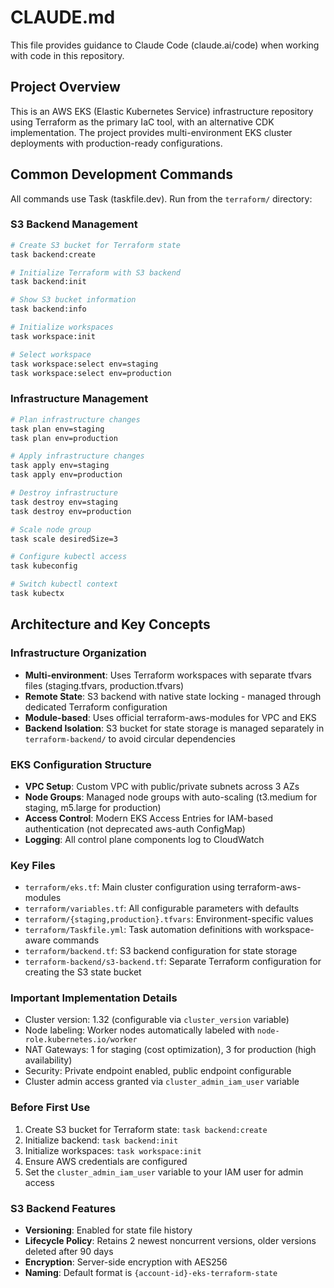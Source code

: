 # CLAUDE.md

This file provides guidance to Claude Code (claude.ai/code) when working with code in this repository.

## Project Overview

This is an AWS EKS (Elastic Kubernetes Service) infrastructure repository using Terraform as the primary IaC tool, with an alternative CDK implementation. The project provides multi-environment EKS cluster deployments with production-ready configurations.

## Common Development Commands

All commands use Task (taskfile.dev). Run from the `terraform/` directory:

### S3 Backend Management
```bash
# Create S3 bucket for Terraform state
task backend:create

# Initialize Terraform with S3 backend
task backend:init

# Show S3 bucket information
task backend:info

# Initialize workspaces
task workspace:init

# Select workspace
task workspace:select env=staging
task workspace:select env=production
```

### Infrastructure Management
```bash
# Plan infrastructure changes
task plan env=staging
task plan env=production

# Apply infrastructure changes
task apply env=staging
task apply env=production

# Destroy infrastructure
task destroy env=staging
task destroy env=production

# Scale node group
task scale desiredSize=3

# Configure kubectl access
task kubeconfig

# Switch kubectl context
task kubectx
```

## Architecture and Key Concepts

### Infrastructure Organization
- **Multi-environment**: Uses Terraform workspaces with separate tfvars files (staging.tfvars, production.tfvars)
- **Remote State**: S3 backend with native state locking - managed through dedicated Terraform configuration
- **Module-based**: Uses official terraform-aws-modules for VPC and EKS
- **Backend Isolation**: S3 bucket for state storage is managed separately in `terraform-backend/` to avoid circular dependencies

### EKS Configuration Structure
- **VPC Setup**: Custom VPC with public/private subnets across 3 AZs
- **Node Groups**: Managed node groups with auto-scaling (t3.medium for staging, m5.large for production)
- **Access Control**: Modern EKS Access Entries for IAM-based authentication (not deprecated aws-auth ConfigMap)
- **Logging**: All control plane components log to CloudWatch

### Key Files
- `terraform/eks.tf`: Main cluster configuration using terraform-aws-modules
- `terraform/variables.tf`: All configurable parameters with defaults
- `terraform/{staging,production}.tfvars`: Environment-specific values
- `terraform/Taskfile.yml`: Task automation definitions with workspace-aware commands
- `terraform/backend.tf`: S3 backend configuration for state storage
- `terraform-backend/s3-backend.tf`: Separate Terraform configuration for creating the S3 state bucket

### Important Implementation Details
- Cluster version: 1.32 (configurable via `cluster_version` variable)
- Node labeling: Worker nodes automatically labeled with `node-role.kubernetes.io/worker`
- NAT Gateways: 1 for staging (cost optimization), 3 for production (high availability)
- Security: Private endpoint enabled, public endpoint configurable
- Cluster admin access granted via `cluster_admin_iam_user` variable

### Before First Use
1. Create S3 bucket for Terraform state: `task backend:create`
2. Initialize backend: `task backend:init`
3. Initialize workspaces: `task workspace:init`
4. Ensure AWS credentials are configured
5. Set the `cluster_admin_iam_user` variable to your IAM user for admin access

### S3 Backend Features
- **Versioning**: Enabled for state file history
- **Lifecycle Policy**: Retains 2 newest noncurrent versions, older versions deleted after 90 days
- **Encryption**: Server-side encryption with AES256
- **Naming**: Default format is `{account-id}-eks-terraform-state`